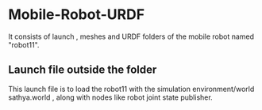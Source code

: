 # Mobile-Robot-URDF
It consists of launch , meshes and URDF folders of the mobile robot named "robot11".
## Launch file outside the folder
This launch file is to load the robot11 with the simulation environment/world sathya.world , along with nodes like robot joint state publisher.
